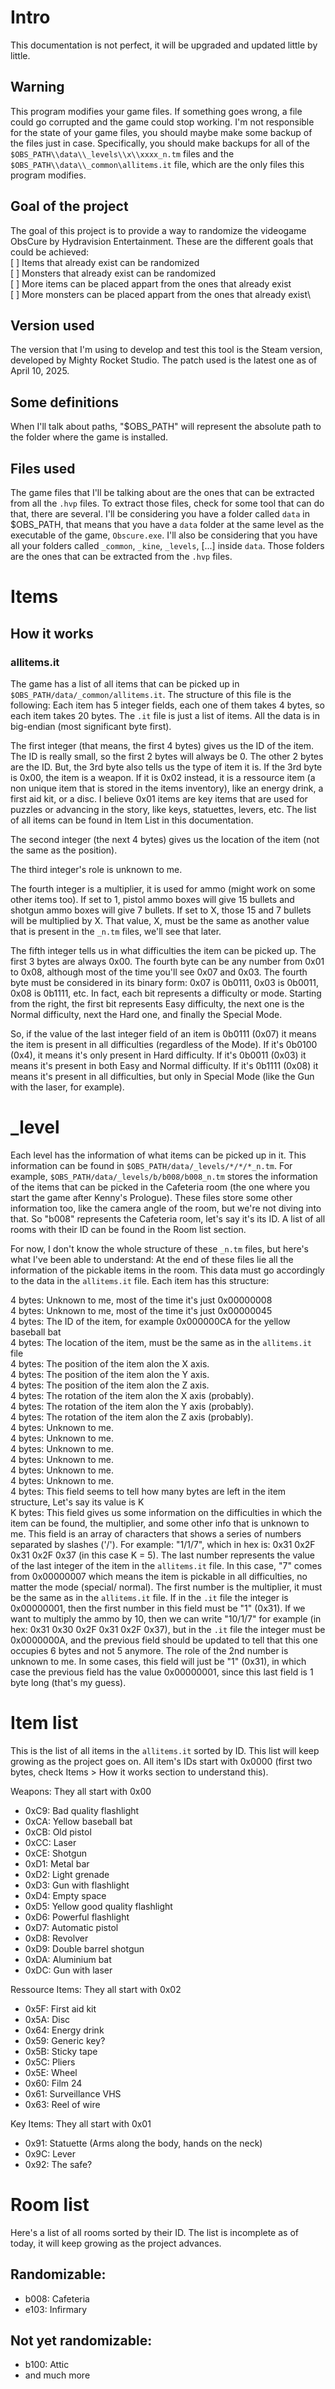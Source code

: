 # Intro
This documentation is not perfect, it will be upgraded and updated little by
little.

## Warning
This program modifies your game files. If something goes wrong, a file could go
corrupted and the game could stop working. I'm not responsible for the state of
your game files, you should maybe make some backup of the files just in case.
Specifically, you should make backups for all of the
`$OBS_PATH\\data\\_levels\\x\\xxxx_n.tm` files and the
`$OBS_PATH\\data\\_common\allitems.it` file, which are the only files this
program modifies.

## Goal of the project
The goal of this project is to provide a way to randomize the videogame ObsCure
by Hydravision Entertainment. These are the different goals that could be
achieved:\
[ ] Items that already exist can be randomized\
[ ] Monsters that already exist can be randomized\
[ ] More items can be placed appart from the ones that already exist\
[ ] More monsters can be placed appart from the ones that already exist\

## Version used
The version that I'm using to develop and test this tool is the Steam version,
developed by Mighty Rocket Studio. The patch used is the latest one as of
April 10, 2025.

## Some definitions
When I'll talk about paths, "$OBS_PATH" will represent the absolute path to the
folder where the game is installed.

## Files used
The game files that I'll be talking about are the ones that can be extracted
from all the `.hvp` files. To extract those files, check for some tool that can
do that, there are several. I'll be considering you have a folder called `data`
in $OBS_PATH, that means that you have a `data` folder at the same level as the
executable of the game, `Obscure.exe`. I'll also be considering that you have
all your folders called `_common`, `_kine`, `_levels`, [...] inside `data`.
Those folders are the ones that can be extracted from the `.hvp` files.


# Items
## How it works
### allitems.it
The game has a list of all items that can be picked up in
`$OBS_PATH/data/_common/allitems.it`. The structure of this file is the
following:
Each item has 5 integer fields, each one of them takes 4 bytes, so each item
takes 20 bytes. The `.it` file is just a list of items. All the data is in
big-endian (most significant byte first).

The first integer (that means, the first 4 bytes) gives us the ID of the item.
The ID is really small, so the first 2 bytes will always be 0. The other 2 bytes
are the ID. But, the 3rd byte also tells us the type of item it is. If the 3rd
byte is 0x00, the item is a weapon. If it is 0x02 instead, it is a ressource
item (a non unique item that is stored in the items inventory), like an energy
drink, a first aid kit, or a disc. I believe 0x01 items are key items that are
used for puzzles or advancing in the story, like keys, statuettes, levers, etc.
The list of all items can be found in Item List in this documentation.

The second integer (the next 4 bytes) gives us the location of the item (not
the same as the position).

The third integer's role is unknown to me.

The fourth integer is a multiplier, it is used for ammo (might work on some other
items too). If set to 1, pistol ammo boxes will give 15 bullets and shotgun ammo
boxes will give 7 bullets. If set to X, those 15 and 7 bullets will be
multiplied by X. That value, X, must be the same as another value that is
present in the `_n.tm` files, we'll see that later.

The fifth integer tells us in what difficulties the item can be picked up. The
first 3 bytes are always 0x00. The fourth byte can be any number from 0x01
to 0x08, although most of the time you'll see 0x07 and 0x03. The fourth byte
must be considered in its binary form: 0x07 is 0b0111, 0x03 is 0b0011, 0x08 is
0b1111, etc. In fact, each bit represents a difficulty or mode. Starting from
the right, the first bit represents Easy difficulty, the next one is the Normal
difficulty, next the Hard one, and finally the Special Mode.

So, if the value of the last integer field of an item is 0b0111 (0x07) it means
the item is present in all difficulties (regardless of the Mode). If it's
0b0100 (0x4), it means it's only present in Hard difficulty. If it's 0b0011
(0x03) it means it's present in both Easy and Normal difficulty. If it's 0b1111
(0x08) it means it's present in all difficulties, but only in Special Mode (like
the Gun with the laser, for example).

# _level
Each level has the information of what items can be picked up in it. This
information can be found in `$OBS_PATH/data/_levels/*/*/*_n.tm`.
For example, `$OBS_PATH/data/_levels/b/b008/b008_n.tm` stores the information
of the items that can be picked in the Cafeteria room (the one where you start
the game after Kenny's Prologue). These files store some other information too,
like the camera angle of the room, but we're not diving into that. So "b008"
represents the Cafeteria room, let's say it's its ID. A list of all rooms with
their ID can be found in the Room list section.

For now, I don't know the whole structure of these `_n.tm` files, but here's what
I've been able to understand: At the end of these files lie all the information
of the pickable items in the room. This data must go accordingly to the data in
the `allitems.it` file. Each item has this structure:

4 bytes: Unknown to me, most of the time it's just 0x00000008\
4 bytes: Unknown to me, most of the time it's just 0x00000045\
4 bytes: The ID of the item, for example 0x000000CA for the yellow baseball bat\
4 bytes: The location of the item, must be the same as in the `allitems.it` file\
4 bytes: The position of the item alon the X axis.\
4 bytes: The position of the item alon the Y axis.\
4 bytes: The position of the item alon the Z axis.\
4 bytes: The rotation of the item alon the X axis (probably).\
4 bytes: The rotation of the item alon the Y axis (probably).\
4 bytes: The rotation of the item alon the Z axis (probably).\
4 bytes: Unknown to me.\
4 bytes: Unknown to me.\
4 bytes: Unknown to me.\
4 bytes: Unknown to me.\
4 bytes: Unknown to me.\
4 bytes: Unknown to me.\
4 bytes: This field seems to tell how many bytes are left in the item structure,
         Let's say its value is K\
K bytes: This field gives us some information on the difficulties in which the
         item can be found, the multiplier, and some other info that is unknown
         to me. This field is an array of characters that shows a series of
         numbers separated by slashes ('/'). For example: "1/1/7", which in hex
         is: 0x31 0x2F 0x31 0x2F 0x37 (in this case K = 5). The last number
         represents the value of the last integer of the item in the
         `allitems.it` file. In this case, "7" comes from 0x00000007 which means
         the item is pickable in all difficulties, no matter the mode (special/
         normal). The first number is the multiplier, it must be the same as in
         the `allitems.it` file. If in the `.it` file the integer is 0x00000001,
         then the first number in this field must be "1" (0x31). If we want to
         multiply the ammo by 10, then we can write "10/1/7" for example
         (in hex: 0x31 0x30 0x2F 0x31 0x2F 0x37), but in the `.it` file the
         integer must be 0x0000000A, and the previous field should be updated
         to tell that this one occupies 6 bytes and not 5 anymore. The role of
         the 2nd number is unknown to me.
         In some cases, this field will just be "1" (0x31), in which case the
         previous field has the value 0x00000001, since this last field is
         1 byte long (that's my guess).


# Item list
This is the list of all items in the `allitems.it` sorted by ID. This list will
keep growing as the project goes on.
All item's IDs start with 0x0000 (first two bytes, check Items > How it works
section to understand this).

Weapons:
They all start with 0x00
- 0xC9: Bad quality flashlight
- 0xCA: Yellow baseball bat
- 0xCB: Old pistol
- 0xCC: Laser
- 0xCE: Shotgun
- 0xD1: Metal bar
- 0xD2: Light grenade
- 0xD3: Gun with flashlight
- 0xD4: Empty space
- 0xD5: Yellow good quality flashlight
- 0xD6: Powerful flashlight
- 0xD7: Automatic pistol
- 0xD8: Revolver
- 0xD9: Double barrel shotgun
- 0xDA: Aluminium bat
- 0xDC: Gun with laser

Ressource Items:
They all start with 0x02
- 0x5F: First aid kit
- 0x5A: Disc
- 0x64: Energy drink
- 0x59: Generic key?
- 0x5B: Sticky tape
- 0x5C: Pliers
- 0x5E: Wheel
- 0x60: Film 24
- 0x61: Surveillance VHS
- 0x63: Reel of wire

Key Items:
They all start with 0x01
- 0x91: Statuette (Arms along the body, hands on the neck)
- 0x9C: Lever
- 0x92: The safe?

# Room list
Here's a list of all rooms sorted by their ID. The list is incomplete as of
today, it will keep growing as the project advances.

## Randomizable:
- b008: Cafeteria
- e103: Infirmary

## Not yet randomizable:
- b100: Attic
- and much more
